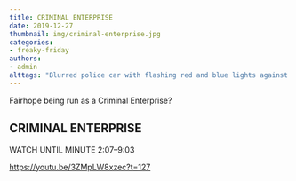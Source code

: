 ```yaml
---
title: CRIMINAL ENTERPRISE
date: 2019-12-27
thumbnail: img/criminal-enterprise.jpg
categories:
- freaky-friday
authors:
- admin
alttags: "Blurred police car with flashing red and blue lights against a dark background; related to allegations of criminal activit..."
---
```

Fairhope being run as a Criminal Enterprise?

## CRIMINAL ENTERPRISE

WATCH UNTIL MINUTE 2:07–9:03

https://youtu.be/3ZMpLW8xzec?t=127
